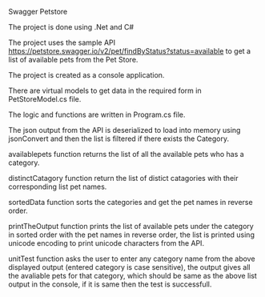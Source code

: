 Swagger Petstore 

The project is done using .Net and C#

The project uses the sample API https://petstore.swagger.io/v2/pet/findByStatus?status=available to get a list of available pets from the Pet Store.

The project is created as a console application.

There are virtual models to get data in the required form in PetStoreModel.cs file.

The logic and functions are written in Program.cs file.

The json output from the API is deserialized to load into memory using jsonConvert and then the list is filtered if there exists the Category.

availablepets function returns the list of all the available pets who has a category.

distinctCatagory function return the list of distict catagories with their corresponding list<string> pet names.

sortedData function sorts the categories and get the pet names in reverse order.

printTheOutput function prints the list of available pets under the category in sorted order with the pet names in reverse order, the list is printed using unicode encoding to print unicode characters from the API.

unitTest function asks the user to enter any category name from the above displayed output (entered category is case sensitive), the output gives all the 
avaliable pets for that category, which should be same as the above list output in the console, if it is same then the test is successfull.
